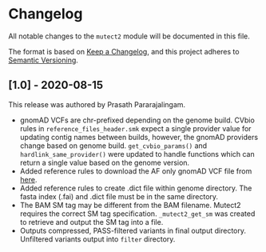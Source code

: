 # Changelog

All notable changes to the `mutect2` module will be documented in this file.

The format is based on [Keep a Changelog](https://keepachangelog.com/en/1.0.0/),
and this project adheres to [Semantic Versioning](https://semver.org/spec/v2.0.0.html).

## [1.0] - 2020-08-15

This release was authored by Prasath Pararajalingam.
- gnomAD VCFs are chr-prefixed depending on the genome build. CVbio rules in `reference_files_header.smk` expect a single provider value for updating contig names between builds, however, the gnomAD providers change based on genome build. `get_cvbio_params()` and `hardlink_same_provider()` were updated to handle functions which can return a single value based on the genome version.
- Added reference rules to download the AF only gnomAD VCF file from [here](ftp://gsapubftp-anonymous@ftp.broadinstitute.org/bundle/Mutect2/).
- Added reference rules to create .dict file within genome directory. The fasta index (.fai) and .dict file must be in the same directory.
- The BAM SM tag may be different from the BAM filename. Mutect2 requires the correct SM tag specification. `_mutect2_get_sm` was created to retrieve and output the SM tag into a file.
- Outputs compressed, PASS-filtered variants in final output directory. Unfiltered variants output into `filter` directory.
